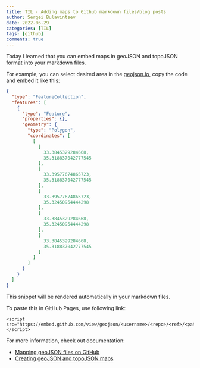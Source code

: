 ```yaml
---
title: TIL - Adding maps to Github markdown files/blog posts
author: Sergei Bulavintsev
date: 2022-06-29
categories: [TIL]
tags: [github]
comments: true
---
```


Today I learned that you can embed maps in geoJSON and topoJSON format into
your markdown files.

For example, you can select desired area in the [geojson.io](https://geojson.io/),
copy the code and embed it like this:

```geojson
{
  "type": "FeatureCollection",
  "features": [
    {
      "type": "Feature",
      "properties": {},
      "geometry": {
        "type": "Polygon",
        "coordinates": [
          [
            [
              33.3845329284668,
              35.318837042777545
            ],
            [
              33.39577674865723,
              35.318837042777545
            ],
            [
              33.39577674865723,
              35.32450954444298
            ],
            [
              33.3845329284668,
              35.32450954444298
            ],
            [
              33.3845329284668,
              35.318837042777545
            ]
          ]
        ]
      }
    }
  ]
}
```

This snippet will be rendered automatically in your markdown files.

To paste this in GitHub Pages, use following link:
```text
<script src="https://embed.github.com/view/geojson/<username>/<repo>/<ref>/<path_to_file>"></script>
```

<script src="https://embed.github.com/view/geojson/sbulav/test-geo-map/main/test-map.geojson"></script>

For more information, check out documentation:
- [Mapping geoJSON files on GitHub](https://docs.github.com/en/repositories/working-with-files/using-files/working-with-non-code-files#mapping-geojson-files-on-github)
- [Creating geoJSON and topoJSON maps](https://docs.github.com/en/get-started/writing-on-github/working-with-advanced-formatting/creating-diagrams#creating-geojson-and-topojson-maps)
